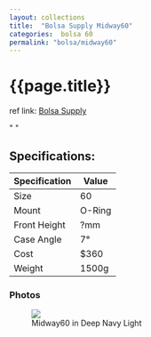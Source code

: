 ```yaml
---
layout: collections
title:  "Bolsa Supply Midway60"
categories:  bolsa 60
permalink: "bolsa/midway60"
---
```

# {{page.title}}

ref link: [Bolsa Supply](https://bolsakeyboardsupply.com/collections/midway60)

"
"

## Specifications:

| Specification | Value |
|---|---|
| Size | 60 |
| Mount | O-Ring |
| Front Height | ?mm |
| Case Angle | 7° |
| Cost | $360 |
| Weight | 1500g |

### Photos
<figure>
  <img src="{{ 'assets/images/bolsa-supply/midway60/midway60.png' | relative_url }}">
  <figcaption>Midway60 in Deep Navy Light</figcaption>
</figure>

